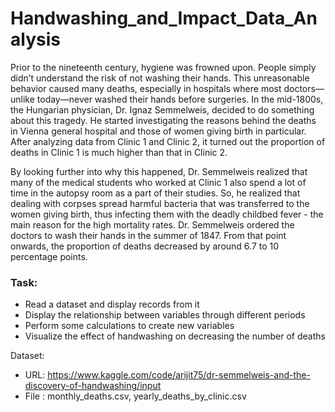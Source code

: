 # Handwashing_and_Impact_Data_Analysis

Prior to the nineteenth century, hygiene was frowned upon. People simply didn’t understand the risk of not washing their hands. This unreasonable behavior caused many deaths, especially in hospitals where most doctors—unlike today—never washed their hands before surgeries. In the mid-1800s, the Hungarian physician, Dr. Ignaz Semmelweis, decided to do something about this tragedy. He started investigating the reasons behind the deaths in Vienna general hospital and those of women giving birth in particular. After analyzing data from Clinic 1 and Clinic 2, it turned out the proportion of deaths in Clinic 1 is much higher than that in Clinic 2.

By looking further into why this happened, Dr. Semmelweis realized that many of the medical students who worked at Clinic 1 also spend a lot of time in the autopsy room as a part of their studies. So, he realized that dealing with corpses spread harmful bacteria that was transferred to the women giving birth, thus infecting them with the deadly childbed fever - the main reason for the high mortality rates. Dr. Semmelweis ordered the doctors to wash their hands in the summer of 1847. From that point onwards, the proportion of deaths decreased by around 6.7 to 10 percentage points.

### Task:
* Read a dataset and display records from it
* Display the relationship between variables through different periods
* Perform some calculations to create new variables
* Visualize the effect of handwashing on decreasing the number of deaths

Dataset:
* URL: https://www.kaggle.com/code/arijit75/dr-semmelweis-and-the-discovery-of-handwashing/input
* File : monthly_deaths.csv, yearly_deaths_by_clinic.csv
